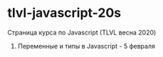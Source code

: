# tlvl-javascript-20s
Страница курса по Javascript (TLVL весна 2020)

1. Переменные и типы в Javascript - 5 февраля
